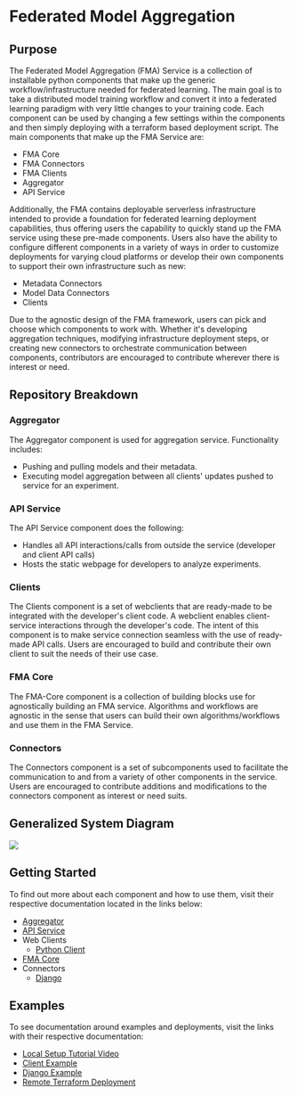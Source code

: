 # Federated Model Aggregation

## Purpose
The Federated Model Aggregation (FMA) Service is a collection of installable python components that make up the generic
workflow/infrastructure needed for federated learning.
The main goal is to take a distributed model training workflow and convert it into a federated learning paradigm with
very little changes to your training code.
Each component can be used by changing a few settings within the components and then simply deploying with a terraform
based deployment script.
The main components that make up the FMA Service are:
* FMA Core
* FMA Connectors
* FMA Clients
* Aggregator
* API Service

Additionally, the FMA contains deployable serverless infrastructure intended to provide a foundation for
federated learning deployment capabilities, thus offering users the capability to quickly stand up the FMA service using
these pre-made components. Users also have the ability to configure different components in a variety of ways in order to
customize deployments for varying cloud platforms or develop their own components to support their own infrastructure such as new:

* Metadata Connectors
* Model Data Connectors
* Clients

Due to the agnostic design of the FMA framework, users can pick and choose which components to work with. Whether it's
developing aggregation techniques, modifying infrastructure deployment steps, or creating new connectors to orchestrate
communication between components, contributors are encouraged to contribute wherever there is interest or need.

## Repository Breakdown

### Aggregator
The Aggregator component is used for aggregation service. Functionality includes:
- Pushing and pulling models and their metadata.
- Executing model aggregation between all clients' updates pushed to service for an experiment.

### API Service
The API Service component does the following:
- Handles all API interactions/calls from outside the service (developer and client API calls)
- Hosts the static webpage for developers to analyze experiments.

### Clients
The Clients component is a set of webclients that are ready-made to be integrated with the developer's client code.
A webclient enables client-service interactions through the developer's code.
The intent of this component is to make service connection seamless with the use of ready-made API calls. Users are
encouraged to build and contribute their own client to suit the needs of their use case.

### FMA Core
The FMA-Core component is a collection of building blocks use for agnostically building an FMA service.
Algorithms and workflows are agnostic in the sense that users can build their own algorithms/workflows
and use them in the FMA Service.

### Connectors
The Connectors component is a set of subcomponents used to facilitate the communication to and from a variety of other
components in the service. Users are encouraged to contribute additions and modifications to the connectors component
as interest or need suits.

## Generalized System Diagram
![](images/Abstract_FMA_Diagram.png)

## Getting Started
To find out more about each component and how to use them,
visit their respective documentation located in the links below:
- [Aggregator](aggregator/README.md)
- [API Service](api_service/README.md)
- Web Clients
  - [Python Client](clients/python_client/README.md)
- [FMA Core](fma-core/README.md)
- Connectors
  - [Django](connectors/django/README.md)

## Examples
To see documentation around examples and deployments, visit the
links with their respective documentation:
- [Local Setup Tutorial Video](https://www.youtube.com/watch?v=TFdem9lY7jw)
- [Client Example](examples/client_examples/python_client/dataprofiler_developer/README.md)
- [Django Example](examples/django-deployment/README.md)
- [Remote Terraform Deployment](terraform_deploy/README.md)
